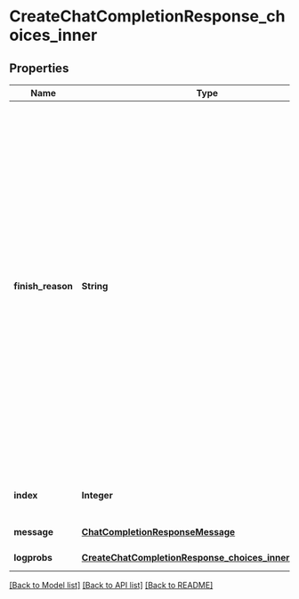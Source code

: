 # CreateChatCompletionResponse_choices_inner
## Properties

| Name | Type | Description | Notes |
|------------ | ------------- | ------------- | -------------|
| **finish\_reason** | **String** | The reason the model stopped generating tokens. This will be &#x60;stop&#x60; if the model hit a natural stop point or a provided stop sequence, &#x60;length&#x60; if the maximum number of tokens specified in the request was reached, &#x60;content_filter&#x60; if content was omitted due to a flag from our content filters, &#x60;tool_calls&#x60; if the model called a tool, or &#x60;function_call&#x60; (deprecated) if the model called a function.  | [default to null] |
| **index** | **Integer** | The index of the choice in the list of choices. | [default to null] |
| **message** | [**ChatCompletionResponseMessage**](ChatCompletionResponseMessage.md) |  | [default to null] |
| **logprobs** | [**CreateChatCompletionResponse_choices_inner_logprobs**](CreateChatCompletionResponse_choices_inner_logprobs.md) |  | [default to null] |

[[Back to Model list]](../README.md#documentation-for-models) [[Back to API list]](../README.md#documentation-for-api-endpoints) [[Back to README]](../README.md)

